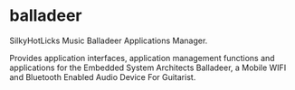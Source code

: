 # balladeer
SilkyHotLicks Music Balladeer Applications Manager.

Provides application interfaces, application management functions and applications for the Embedded System Architects Balladeer, a Mobile WIFI and Bluetooth Enabled Audio Device For Guitarist.
